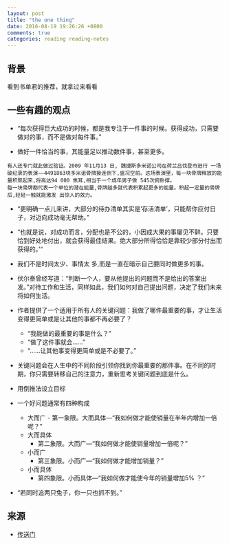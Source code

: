 ```yaml
---
layout: post
title: "the one thing"
date: 2016-08-19 19:26:26 +0800
comments: true
categories: reading reading-notes
---
```

## 背景
看到书单君的推荐，就拿过来看看

## 一些有趣的观点
- “每次获得巨大成功的时候，都是我专注于一件事的时候。获得成功，只需要做对的事，而不是做对每件事。”

- 做好一件恰当的事，其能量足以推动数件事，甚至更多。
```
有人还专门就此做过验证。2009 年11月13 日, 魏捷斯多米诺公司在荷兰吕伐登市进行 一场破纪录的表演——4491863块多米诺骨牌接连倒下,盛况空前。这场表演里，每一块骨牌释放的能量积聚起来,将高达94 000 焦耳,相当于一个成年男子做 545次俯卧撑。
每一块骨牌都代表一个单位的潜在能量,骨牌越多就代表积累起更多的能量。积起一定量的骨牌后,轻轻一触就能激发 出惊人的效力。
```

- “更明确一点儿来讲，大部分的待办清单其实是‘存活清单’，只能帮你应付日子，对迈向成功毫无帮助。”

<!-- more -->

-  “也就是说，对成功而言，分配也是不公的，小因成大果的事屡见不鲜。只要恰到好处地付出，就会获得最佳结果。绝大部分所得恰恰是靠较少部分付出而获得的。’“

- 我们不是时间太少、事情太 多,而是一直在暗示自己要同时做更多的事。

- 伏尔泰曾经写道：“判断一个人，要从他提出的问题而不是给出的答案出发。”对待工作和生活，同样如此，我们如何对自己提出问题，决定了我们未来将如何生活。

- 作者提供了一个适用于所有人的关键问题：我做了哪件最重要的事，才让生活变得更简单或是让其他的事都不再必要了？
     - “我能做的最重要的事是什么？”
     - “做了这件事就会……”
     - “……让其他事变得更简单或是不必要了。”

- 关键问题会在人生中的不同阶段引领你找到你最重要的那件事。在不同的时期，你只需要转移自己的注意力，重新思考关键问题到底是什么。

- 用倒推法设立目标

- 一个好问题通常有四种构成
     - 大而广
           - 第一象限。大而具体—“我如何做才能使销量在半年内增加一倍呢？”
     - 大而具体
          - 第二象限。大而广—“我如何做才能使销量增加一倍呢？”
     - 小而广
          - 第三象限。小而广—“我如何做才能增加销量？”
     - 小而具体
          - 第四象限。小而具体—“我如何做才能使今年的销量增加5% ？”

- “若同时追两只兔子，你一只也抓不到。”

## 来源
- [传送门][1]

[1]: http://mp.weixin.qq.com/s?__biz=MzA5NTU0NzY2Mg==&mid=400626215&idx=1&sn=f873d42478cfce90c2a42187bf3225cc&scene=0#wechat_redirect

